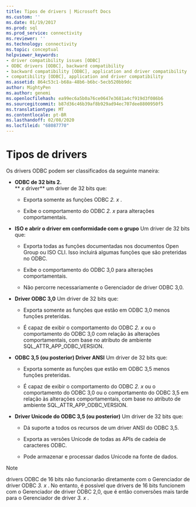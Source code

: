 ```yaml
---
title: Tipos de drivers | Microsoft Docs
ms.custom: ''
ms.date: 01/19/2017
ms.prod: sql
ms.prod_service: connectivity
ms.reviewer: ''
ms.technology: connectivity
ms.topic: conceptual
helpviewer_keywords:
- driver compatibility issues [ODBC]
- ODBC drivers [ODBC], backward compatibility
- backward compatibility [ODBC], application and driver compatibility
- compatibility [ODBC], application and driver compatibility
ms.assetid: 864c53c1-b68a-48b6-b6bc-5ecb520bb9dc
author: MightyPen
ms.author: genemi
ms.openlocfilehash: ea99ec6a5b0a76ce0647e3681a4cf919d3f086b6
ms.sourcegitcommit: b87d36c46b39af8b929ad94ec707dee8800950f5
ms.translationtype: MT
ms.contentlocale: pt-BR
ms.lasthandoff: 02/08/2020
ms.locfileid: "68087770"
---
```

# <a name="types-of-drivers"></a>Tipos de drivers
Os drivers ODBC podem ser classificados da seguinte maneira:  
  
-   **ODBC de 32 bits 2.**  
     ** _x_ driver** um driver de 32 bits que:  
  
    -   Exporta somente as funções ODBC *2. x* .  
  
    -   Exibe o comportamento do ODBC *2. x* para alterações comportamentais.  
  
-   **ISO e abrir o driver em conformidade com o grupo** Um driver de 32 bits que:  
  
    -   Exporta todas as funções documentadas nos documentos Open Group ou ISO CLI. Isso incluirá algumas funções que são preteridas no ODBC.  
  
    -   Exibe o comportamento do ODBC 3,0 para alterações comportamentais.  
  
    -   Não percorre necessariamente o Gerenciador de driver ODBC 3,0.  
  
-   **Driver ODBC 3,0** Um driver de 32 bits que:  
  
    -   Exporta somente as funções que estão em ODBC 3,0 menos funções preteridas.  
  
    -   É capaz de exibir o comportamento do ODBC *2. x* ou o comportamento do ODBC 3,0 com relação às alterações comportamentais, com base no atributo de ambiente SQL_ATTR_APP_ODBC_VERSION.  
  
-   **ODBC 3,5 (ou posterior) Driver ANSI** Um driver de 32 bits que:  
  
    -   Exporta somente as funções que estão em ODBC 3,5 menos funções preteridas.  
  
    -   É capaz de exibir o comportamento do ODBC *2. x* ou o comportamento do ODBC 3,0 ou o comportamento do ODBC 3,5 em relação às alterações comportamentais, com base no atributo de ambiente SQL_ATTR_APP_ODBC_VERSION.  
  
-   **Driver Unicode do ODBC 3,5 (ou posterior)** Um driver de 32 bits que:  
  
    -   Dá suporte a todos os recursos de um driver ANSI do ODBC 3,5.  
  
    -   Exporta as versões Unicode de todas as APIs de cadeia de caracteres ODBC.  
  
    -   Pode armazenar e processar dados Unicode na fonte de dados.  
  
> [!NOTE]  
>  drivers ODBC de 16 bits não funcionarão diretamente com o Gerenciador de driver ODBC *3. x* . No entanto, é possível que drivers de 16 bits funcionem com o Gerenciador de driver ODBC 2,0, que é então conversões mais tarde para o Gerenciador de driver *3. x* .
